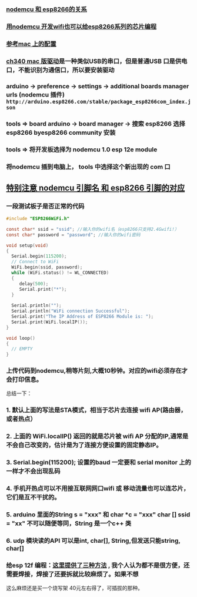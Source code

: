 ### [nodemcu 和 esp8266的关系](http://www.taichi-maker.com/homepage/esp8266-nodemcu-iot/esp8266-nodemcu-tutorial-index/nodemcu-hardware/)
### [用nodemcu 开发wifi也可以给esp8266系列的芯片编程](https://www.bilibili.com/read/cv2186586/)
### [参考mac 上的配置](https://www.toutiao.com/i6798723641820316168/)
### [ch340 mac 版驱动](https://github.com/adrianmihalko/ch340g-ch34g-ch34x-mac-os-x-driver/raw/master/CH34x_Install_V1.5.pkg)是一种类似USB的串口，但是普通USB 口是供电口，不能识别为通信口，所以要安装驱动
### arduino -> preference -> settings -> additional boards manager urls (nodemcu 插件) ```http://arduino.esp8266.com/stable/package_esp8266com_index.json```
### tools => board arduino -> board manager -> 搜索 esp8266 选择 esp8266 byesp8266 community 安装
### tools => 将开发板选择为 nodemcu 1.0 esp 12e module
### 将nodemcu 插到电脑上， tools 中选择这个新出现的 com 口

## [特别注意 nodemcu 引脚名 和 esp8266 引脚的对应](http://www.taichi-maker.com/homepage/esp8266-nodemcu-iot/esp8266-nodemcu-tutorial-index/nodemcu-board/)

### 一段测试板子是否正常的代码
```c
#include "ESP8266WiFi.h"

const char* ssid = "ssid"; //输入你的wifi名（esp8266只支持2.4Gwifi!）
const char* password = "password"; //输入你的wifi密码

void setup(void)
{ 
  Serial.begin(115200);
  // Connect to WiFi
  WiFi.begin(ssid, password);
  while (WiFi.status() != WL_CONNECTED) 
  {
     delay(500);
     Serial.print("*");
  }
  
  Serial.println("");
  Serial.println("WiFi connection Successful");
  Serial.print("The IP Address of ESP8266 Module is: ");
  Serial.print(WiFi.localIP());
}

void loop() 
{
  // EMPTY
}
```

### 上传代码到nodemcu,稍等片刻,大概10秒钟。对应的wifi必须存在才会打印信息。
总结一下：
### 1. 默认上面的写法是STA模式，相当于芯片去连接 wifi AP(路由器，或者热点）
### 2. 上面的 WiFi.localIP() 返回的就是芯片被 wifi AP 分配的IP,通常是不会自己改变的，估计是为了连接方便设置的固定静态IP。
### 3. Serial.begin(115200); 设置的baud 一定要和 serial monitor 上的 一样才不会出现乱码
### 4. 手机开热点可以不用接互联网网口wifi 或 移动流量也可以连芯片，它们是互不干扰的。
### 5. arduino 里面的String s = "xxx" 和 char *c = "xxx" char [] ssid = "xx" 不可以随便等同，String 是一个c++ 类
### 6. udp 模块读的API 可以是int, char[], String,但发送只能string, char[]

### 给esp 12f 编程：[这里提供了三种方法](https://www.youtube.com/watch?v=_iX67plFeLs&t=99s) , 我个人认为都不是很方便，还需要焊接，焊接了还要拆就比较麻烦了。如果不想
这么麻烦还是买一个烧写架 40元左右得了，可插拔的那种。
